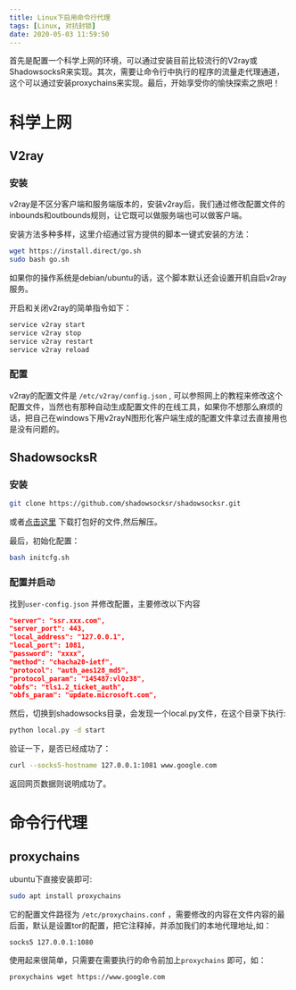 ```yaml
---
title: Linux下启用命令行代理
tags: [Linux, 对抗封锁]
date: 2020-05-03 11:59:50
---
```


首先是配置一个科学上网的环境，可以通过安装目前比较流行的V2ray或ShadowsocksR来实现。其次，需要让命令行中执行的程序的流量走代理通道，这个可以通过安装proxychains来实现。最后，开始享受你的愉快探索之旅吧！

<!-- more -->

# 科学上网

## V2ray

### 安装

v2ray是不区分客户端和服务端版本的，安装v2ray后，我们通过修改配置文件的inbounds和outbounds规则，让它既可以做服务端也可以做客户端。

安装方法多种多样，这里介绍通过官方提供的脚本一键式安装的方法：

```bash
wget https://install.direct/go.sh
sudo bash go.sh
```

如果你的操作系统是debian/ubuntu的话，这个脚本默认还会设置开机自启v2ray服务。

开启和关闭v2ray的简单指令如下：

```bash
service v2ray start
service v2ray stop
service v2ray restart
service v2ray reload
```

### 配置

v2ray的配置文件是 `/etc/v2ray/config.json` , 可以参照网上的教程来修改这个配置文件，当然也有那种自动生成配置文件的在线工具，如果你不想那么麻烦的话，把自己在windows下用v2rayN图形化客户端生成的配置文件拿过去直接用也是没有问题的。

## ShadowsocksR

### 安装



```bash
git clone https://github.com/shadowsocksr/shadowsocksr.git
```

或者[点击这里](https://github.com/shadowsocksrr/shadowsocksr/releases) 下载打包好的文件,然后解压。

最后，初始化配置：

```bash
bash initcfg.sh
```

### 配置并启动

找到`user-config.json` 并修改配置，主要修改以下内容

```json
"server": "ssr.xxx.com",
"server_port": 443,
"local_address": "127.0.0.1", 
"local_port": 1081, 
"password": "xxxx",
"method": "chacha20-ietf",
"protocol": "auth_aes128_md5",
"protocol_param": "145487:vlQz38",
"obfs": "tls1.2_ticket_auth",
"obfs_param": "update.microsoft.com",
```

然后，切换到shadowsocks目录，会发现一个local.py文件，在这个目录下执行:

```bash
python local.py -d start
```

验证一下，是否已经成功了：

```bash
curl --socks5-hostname 127.0.0.1:1081 www.google.com
```

返回网页数据则说明成功了。

# 命令行代理

## proxychains

ubuntu下直接安装即可:

```bash
sudo apt install proxychains
```

它的配置文件路径为 `/etc/proxychains.conf` ，需要修改的内容在文件内容的最后面，默认是设置tor的配置，把它注释掉，并添加我们的本地代理地址,如：

```
socks5 127.0.0.1:1080
```

使用起来很简单，只需要在需要执行的命令前加上`proxychains` 即可，如：

```bash
proxychains wget https://www.google.com
```

